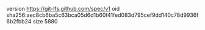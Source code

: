 version https://git-lfs.github.com/spec/v1
oid sha256:aec8cb6ba5c63bca05d6d1b60f41fed083d795cef9dd140c78d9936f6b2fbb24
size 5880
